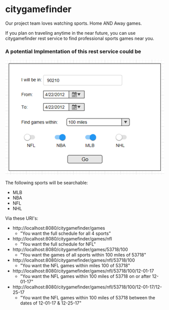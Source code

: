 
# citygamefinder

Our project team loves watching sports. Home AND Away games. 

If you plan on traveling anytime in the near future, you can use citygamefinder rest service to find professional sports games near you.

### A potential Implmentation of this rest service could be
![Screen1](/images/Screen1.PNG)

The following sports will be searchable:
* MLB
* NBA
* NFL
* NHL

Via these URI's:
* http://localhost:8080/citygamefinder/games
  - "You want the full schedule for all 4 sports"
* http://localhost:8080/citygamefinder/games/nfl
  - "You want the full schedule for NFL"
* http://localhost:8080/citygamefinder/games/53718/100
  - "You want the games of all sports within 100 miles of 53718"
* http://localhost:8080/citygamefinder/games/nfl/53718/100
  - "You want the NFL games within miles 100 of 53718"
* http://localhost:8080/citygamefinder/games/nfl/53718/100/12-01-17
  - "You want the NFL games within 100 miles of 53718 on or after 12-01-17"
* http://localhost:8080/citygamefinder/games/nfl/53718/100/12-01-17/12-25-17
  - "You want the NFL games within 100 miles of 53718 between the dates of 12-01-17 & 12-25-17"

